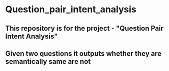 # Question_pair_intent_analysis

## This repository is for the project - "Question Pair Intent Analysis" 
## Given two questions it outputs whether they are semantically same are not

